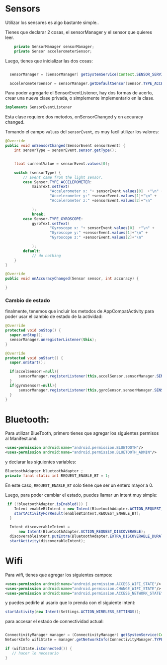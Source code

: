 # Sensors


Utilizar los sensores es algo bastante simple..


Tienes que declarar 2 cosas, el sensorManager y el sensor que quieres leer.

``` java
    private SensorManager sensorManager;
    private Sensor accelerometerSensor;
```

Luego, tienes que inicializar las dos cosas:

``` java

  sensorManager = (SensorManager) getSystemService(Context.SENSOR_SERVICE);

  accelerometerSensor = sensorManager.getDefaultSensor(Sensor.TYPE_ACCELEROMETER);

```

Para poder agregarle el SensorEventListener, hay dos formas de acerlo, crear una nueva clase privada, o simplemente implementarlo en la clase.

``` java
implements SensorEventListener
```


Esta clase requiere dos metodos, onSensorChanged y on accuracy changed.

Tomando el campo ```values``` del ```sensorEvent```, es muy facil utilizar los valores:

```java
@Override
public void onSensorChanged(SensorEvent sensorEvent) {
    int sensorType = sensorEvent.sensor.getType();


    float currentValue = sensorEvent.values[0];

    switch (sensorType) {
        // Event came from the light sensor.
        case Sensor.TYPE_ACCELEROMETER:
            mainText.setText(
                    "Accelerometer x: "+ sensorEvent.values[0]  +"\n" +
                    "Accelerometer y:" +sensorEvent.values[1]+"\n" +
                    "Accelerometer z:" +sensorEvent.values[2]+"\n"

            );
            break;
        case Sensor.TYPE_GYROSCOPE:
            gyroText.setText(
                    "Gyroscope x: "+ sensorEvent.values[0]  +"\n" +
                    "Gyroscope y:" +sensorEvent.values[1]+"\n" +
                    "Gyroscope z:" +sensorEvent.values[2]+"\n"

            );
        default:
            // do nothing
    }
}

@Override
public void onAccuracyChanged(Sensor sensor, int accuracy) {

}
```

### Cambio de estado

finalmente, tenemos que incluir los metodos de AppCompatActivity para poder usar el cambio de estado de la actividad:

```java
@Override
protected void onStop() {
  super.onStop();
  sensorManager.unregisterListener(this);
}

@Override
protected void onStart() {
  super.onStart();

  if(accelSensor!=null){
      sensorManager.registerListener(this,accelSensor,sensorManager.SENSOR_DELAY_NORMAL);
  }
  if(gyroSensor!=null){
      sensorManager.registerListener(this,gyroSensor,sensorManager.SENSOR_DELAY_FASTEST);
  }
}
```


# Bluetooth:

Para utilizar BlueTooth, primero tienes que agregar los siguientes permisos al Manifest.xml:

``` xml
<uses-permission android:name="android.permission.BLUETOOTH"/>
<uses-permission android:name="android.permission.BLUETOOTH_ADMIN"/>
```

y declarar las siguientes variables:

``` java
BluetoothAdapter bluetoothAdapter ;
private final static int REQUEST_ENABLE_BT = 1;

```

En este caso, ``` REQUEST_ENABLE_BT ``` solo tiene que ser un entero mayor a 0.

Luego, para poder cambiar el estado, puedes llamar un intent muy simple:


``` java 
 if (!bluetoothAdapter.isEnabled()) {
    Intent enableBtIntent = new Intent(BluetoothAdapter.ACTION_REQUEST_ENABLE);
    startActivityForResult(enableBtIntent,REQUEST_ENABLE_BT);
  }

  Intent discoverableIntent =
      new Intent(BluetoothAdapter.ACTION_REQUEST_DISCOVERABLE);
  discoverableIntent.putExtra(BluetoothAdapter.EXTRA_DISCOVERABLE_DURATION, 300);
  startActivity(discoverableIntent);
```


# Wifi

Para wifi, tienes que agregar los siguientes campos:

``` xml
<uses-permission android:name="android.permission.ACCESS_WIFI_STATE"/>
<uses-permission android:name="android.permission.CHANGE_WIFI_STATE"/>
<uses-permission android:name="android.permission.ACCESS_NETWORK_STATE" />
```

y puedes pedirle al usario que lo prenda con el siguiente intent:

``` java
startActivity(new Intent(Settings.ACTION_WIRELESS_SETTINGS));
```

para accesar el estado de connectividad actual:

``` java

ConnectivityManager manager = (ConnectivityManager) getSystemService(Context.CONNECTIVITY_SERVICE);
NetworkInfo wifiState = manager.getNetworkInfo(ConnectivityManager.TYPE_WIFI);

if (wifiState.isConnected()) {
   // hacer lo necesario
}
```
